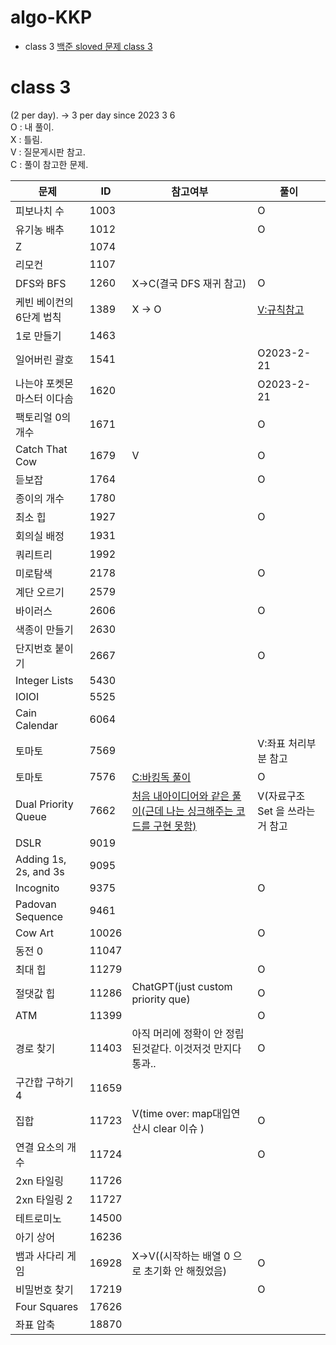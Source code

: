 # algo-KKP

- class 3 [백준 sloved 문제 class 3](https://solved.ac/en/class/3)



# class 3  
(2 per day). -> 3 per day since 2023 3 6    
O : 내 풀이.    
X : 틀림.   
V : 질문게시판 참고.    
C : 풀이 참고한 문제.    

|문제|ID|참고여부|풀이|
|-------|---|---|---|
|피보나치 수|1003||O|
|유기농 배추|1012||O|
|Z|1074|||
|리모컨|1107|||
|DFS와 BFS|1260|X->C(결국 DFS 재귀 참고)|O|
|케빈 베이컨의 6단계 법칙|1389|X -> O|[V:규칙참고](https://velog.io/@jxlhe46/백준-1389번.-케빈-베이컨의-6단계-법칙)|
|1로 만들기|1463|||
|일어버린 괄호|1541||O2023-2-21|
|나는야 포켓몬 마스터 이다솜|1620||O2023-2-21|
|팩토리얼 0의 개수|1671||O|
|Catch That Cow|1679|V|O|
|듣보잡|1764||O|
|종이의 개수|1780|||
|최소 힙|1927||O|
|회의실 배정|1931|||
|쿼리트리|1992|||
|미로탐색|2178||O|
|계단 오르기|2579|||
|바이러스|2606||O|
|색종이 만들기|2630|||
|단지번호 붙이기|2667||O|
|Integer Lists|5430|||
|IOIOI|5525|||
|Cain Calendar|6064|||
|토마토|7569||V:좌표 처리부분 참고|
|토마토|7576|[C:바킹독 풀이](https://blog.encrypted.gg/941)|O|
|Dual Priority Queue|7662|[처음 내아이디어와 같은 풀이(근데 나는 싱크해주는 코드를 구현 못함)](https://velog.io/@mttw2820/%EB%B0%B1%EC%A4%80-7662.-%EC%9D%B4%EC%A4%91-%EC%9A%B0%EC%84%A0%EC%88%9C%EC%9C%84-%ED%81%90)|V(자료구조 Set 을 쓰라는거 참고|
|DSLR|9019|||
|Adding 1s, 2s, and 3s|9095|||
|Incognito|9375||O|
|Padovan Sequence|9461|||
|Cow Art|10026||O|
|동전 0|11047|||
|최대 힙|11279||O|
|절댓값 힙|11286|ChatGPT(just custom priority que)|O|
|ATM|11399||O|
|경로 찾기|11403|아직 머리에 정확이 안 정립 된것같다. 이것저것 만지다 통과..|O|
|구간합 구하기 4|11659|||
|집합|11723|V(time over: map대입연산시 clear 이슈 )|O|
|연결 요소의 개수|11724||O|
|2xn 타일링|11726|||
|2xn 타일링 2|11727|||
|테트로미노|14500|||
|아기 상어|16236|||
|뱀과 사다리 게임|16928|X->V((시작하는 배열 0 으로 초기화 안 해줬었음)|O|
|비밀번호 찾기|17219||O|
|Four Squares|17626|||
|좌표 압축|18870|||
